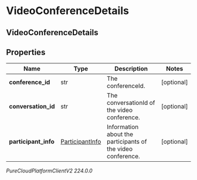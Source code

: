 # VideoConferenceDetails

## VideoConferenceDetails

## Properties

|Name | Type | Description | Notes|
|------------ | ------------- | ------------- | -------------|
| **conference_id** | str | The conferenceId. | [optional] |
| **conversation_id** | str | The conversationId of the video conference. | [optional] |
| **participant_info** | [ParticipantInfo](ParticipantInfo) | Information about the participants of the video conference. | [optional] |



_PureCloudPlatformClientV2 224.0.0_
